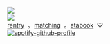 ![](https://komarev.com/ghpvc/?username=yaoidemon&label=hi+friends&style=pixel&color=c57a7f&base=4000&abbreviated=true)  
![](https://file.garden/aDT0Ck-AL1_uKJ4P/rentry%20pictures/in%20love)   
[rentry](https://rentry.co/prsk)‎ ‎ ‎｡‎ ‎ ‎[matching](https://rentry.co/sern)‎ ‎ ‎‎｡ ‎ ‎[atabook](https://sern.atabook.org/) ‎ ♡  
[![spotify-github-profile](https://spotify-github-profile.kittinanx.com/api/view?uid=kfi5edyqaxydewo7hoco748lu&cover_image=true&theme=natemoo-re&show_offline=false&background_color=121212&interchange=false&bar_color=53b14f&bar_color_cover=true)](https://github.com/kittinan/spotify-github-profile)
